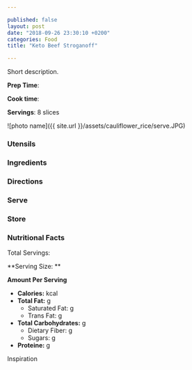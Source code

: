 ```yaml
---

published: false
layout: post
date: "2018-09-26 23:30:10 +0200"
categories: Food
title: "Keto Beef Stroganoff"

---
```


Short description.


**Prep Time**: 

**Cook time**:

**Servings**: 8 slices

![photo name]({{ site.url }}/assets/cauliflower_rice/serve.JPG)

### Utensils

### Ingredients

### Directions

### Serve

### Store

### Nutritional Facts
Total Servings: 

**Serving Size: **

**Amount Per Serving**

- **Calories:**  kcal
- **Total Fat:** g
  - Saturated Fat: g
  - Trans Fat: g
- **Total Carbohydrates:** g
  - Dietary Fiber:  g
  - Sugars: g
- **Proteine:** g

Inspiration 